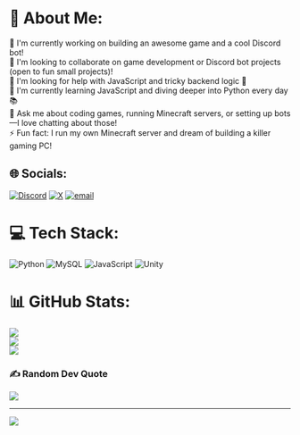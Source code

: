 # 💫 About Me:
🔭 I'm currently working on building an awesome game and a cool Discord bot!<br>👯 I'm looking to collaborate on game development or Discord bot projects (open to fun small projects)!<br>🤝 I'm looking for help with JavaScript and tricky backend logic 🙏<br>🌱 I'm currently learning JavaScript and diving deeper into Python every day 📚<br>💬 Ask me about coding games, running Minecraft servers, or setting up bots—I love chatting about those!<br>⚡ Fun fact: I run my own Minecraft server and dream of building a killer gaming PC!<br>


## 🌐 Socials:
[![Discord](https://img.shields.io/badge/Discord-%237289DA.svg?logo=discord&logoColor=white)](https://discord.gg/https://discordapp.com/users/1004776005736595556) [![X](https://img.shields.io/badge/X-black.svg?logo=X&logoColor=white)](https://x.com/epicvk_02) [![email](https://img.shields.io/badge/Email-D14836?logo=gmail&logoColor=white)](mailto:epicvk02@gmail.com) 

# 💻 Tech Stack:
![Python](https://img.shields.io/badge/python-3670A0?style=flat&logo=python&logoColor=ffdd54) ![MySQL](https://img.shields.io/badge/mysql-4479A1.svg?style=flat&logo=mysql&logoColor=white) ![JavaScript](https://img.shields.io/badge/javascript-%23323330.svg?style=flat&logo=javascript&logoColor=%23F7DF1E) ![Unity](https://img.shields.io/badge/unity-%23000000.svg?style=flat&logo=unity&logoColor=white)
# 📊 GitHub Stats:
![](https://github-readme-stats.vercel.app/api?username=EpicVK&theme=tokyonight&hide_border=false&include_all_commits=false&count_private=false)<br/>
![](https://nirzak-streak-stats.vercel.app/?user=EpicVK&theme=tokyonight&hide_border=false)<br/>
![](https://github-readme-stats.vercel.app/api/top-langs/?username=EpicVK&theme=tokyonight&hide_border=false&include_all_commits=false&count_private=false&layout=compact)

### ✍️ Random Dev Quote
![](https://quotes-github-readme.vercel.app/api?type=horizontal&theme=radical)

---
[![](https://visitcount.itsvg.in/api?id=EpicVK&icon=0&color=0)](https://visitcount.itsvg.in)

<!-- Proudly created with GPRM ( https://gprm.itsvg.in ) -->

